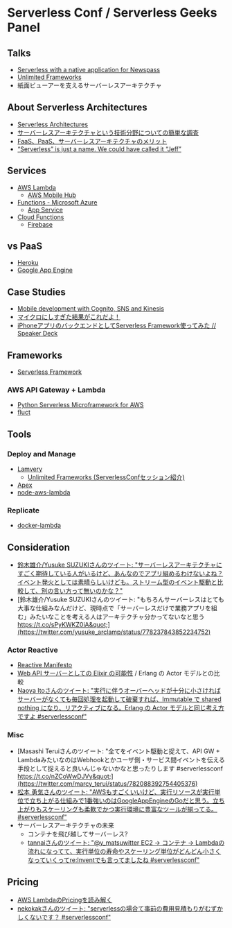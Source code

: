 # Serverless Conf / Serverless Geeks Panel

## Talks

- [Serverless with a native application for Newspass](https://speakerdeck.com/ymatsuwitter/serverless-with-a-native-application-for-newspass)
- [Unlimited Frameworks](http://www.slideshare.net/slideshow/embed_code/key/cCealgMvuj1XuK)
- 紙面ビューアーを支えるサーバーレスアーキテクチャ

## About Serverless Architectures

- [Serverless Architectures](http://www.martinfowler.com/articles/serverless.html)
- [サーバーレスアーキテクチャという技術分野についての簡単な調査](http://qiita.com/zerobase/items/3bc0d15980b472af841d)
- [FaaS、PaaS、サーバーレスアーキテクチャのメリット](https://www.infoq.com/jp/news/2016/06/faas-serverless-architecture)
- [“Serverless” is just a name. We could have called it “Jeff”](https://serverless.zone/serverless-is-just-a-name-we-could-have-called-it-jeff-1958dd4c63d7#.mrnb2u4lx)

## Services

- [AWS Lambda](https://aws.amazon.com/jp/lambda/)
	- [AWS Mobile Hub](https://aws.amazon.com/jp/mobile/)
- [Functions - Microsoft Azure](https://azure.microsoft.com/ja-jp/services/functions/)
	- [App Service](https://azure.microsoft.com/ja-jp/services/app-service/mobile/)
- [Cloud Functions](https://cloud.google.com/functions/)
	- [Firebase](https://firebase.google.com/)

## vs PaaS
- [Heroku](https://www.heroku.com/)
- [Google App Engine](https://cloud.google.com/appengine/)

## Case Studies

- [Mobile development with Cognito, SNS and Kinesis](https://speakerdeck.com/ymatsuwitter/mobile-development-with-cognito-sns-and-kinesis)
- [マイクロにしすぎた結果がこれだよ！](http://www.slideshare.net/mosa_siru/ss-64839846)
- [iPhoneアプリのバックエンドとしてServerless Framework使ってみた // Speaker Deck](https://speakerdeck.com/mackato/iphoneapurifalsebatukuendotositeserverless-frameworkshi-tutemita)

## Frameworks
- [Serverless Framework](https://serverless.com/)

### AWS API Gateway + Lambda 
- [Python Serverless Microframework for AWS](https://github.com/awslabs/chalice)
- [fluct](https://github.com/fluct/fluct)

## Tools

### Deploy and Manage
- [Lamvery](https://github.com/marcy-terui/lamvery)
	- [Unlimited Frameworks (ServerlessConfセッション紹介)](http://yoshidashingo.hatenablog.com/entry/2016/09/04/191614)
- [Apex](https://github.com/apex/apex)
- [node-aws-lambda](https://github.com/ThoughtWorksStudios/node-aws-lambda)

### Replicate
- [docker-lambda](https://github.com/lambci/docker-lambda)

## Consideration

- [鈴木雄介/Yusuke SUZUKIさんのツイート: &quot;サーバーレスアーキテクチャにすごく期待している人がいるけど、あんなのでアプリ組めるわけないよね？イベント発火としては素晴らしいけども。ストリーム型のイベント駆動と比較して、別の言い方って無いのかな？&quot;](https://twitter.com/yusuke_arclamp/status/778020039194611712)
- [鈴木雄介/Yusuke SUZUKIさんのツイート: &quot;もちろんサーバーレスはとても大事な仕組みなんだけど、現時点で「サーバーレスだけで業務アプリを組む」みたいなことを考える人はアーキテクチャ分かってないなと思う https://t.co/sPyKWKZ0iA&quot;](https://twitter.com/yusuke_arclamp/status/778237843852234752)

### Actor Reactive

- [Reactive Manifesto](http://www.reactivemanifesto.org/ja)
- [Web API サーバーとしての Elixir の可能性](https://speakerdeck.com/naoya/web-api-sabatositefalse-elixir-falseke-neng-xing) / Erlang の Actor モデルとの比較
- [Naoya Itoさんのツイート: &quot;実行に伴うオーバーヘッドが十分に小さければサーバーがなくても毎回処理を起動して破棄すれば、Immutable で shared nothing になり、リアクティブになる。Erlang の Actor モデルと同じ考え方ですよ #serverlessconf&quot;](https://twitter.com/naoya_ito/status/782081868120240129)

### Misc

- [Masashi Teruiさんのツイート: &quot;全てをイベント駆動と捉えて、API GW + LambdaみたいなのはWebhookとかユーザ側・サービス間イベントを伝える手段として捉えると良いんじゃないかなと思ったりします #serverlessconf https://t.co/nZCoWwDJVy&quot;](https://twitter.com/marcy_terui/status/782088392754405376)
- [松本 勇気さんのツイート: &quot;AWSもすごくいいけど、実行リソースが実行単位で立ち上がる仕組みで1番強いのはGoogleAppEngineのGoだと思う。立ち上がりもスケーリングも柔軟でかつ実行環境に豊富なツールが揃ってる。 #serverlessconf&quot;](https://twitter.com/y_matsuwitter/status/782086254422659072)
- サーバーレスアーキテクチャの未来
	- コンテナを飛び越してサーバーレス?
	- [tannaiさんのツイート: &quot;@y_matsuwitter EC2 -&gt; コンテナ -&gt; Lambdaの流れになってて、実行単位の寿命やスケーリング単位がどんどん小さくなっていくってre:Inventでも言ってましたね #serverlessconf&quot;](https://twitter.com/yuukigoodman/status/782085094601207809)

## Pricing

- [AWS LambdaのPricingを読み解く](http://qiita.com/Keisuke69/items/e3f79b50b6039175401b)
- [nekokakさんのツイート: &quot;serverlessの場合て事前の費用見積もりがむずかしくないです？ #serverlessconf&quot;](https://twitter.com/nekokak/status/782085862607552513)
